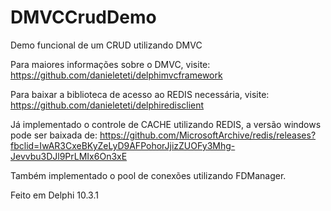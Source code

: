 # DMVCCrudDemo

Demo funcional de um CRUD utilizando DMVC

Para maiores informações sobre o DMVC, visite:
https://github.com/danieleteti/delphimvcframework

Para baixar a biblioteca de acesso ao REDIS necessária, visite:
https://github.com/danieleteti/delphiredisclient

Já implementado o controle de CACHE utilizando REDIS, a versão windows pode ser baixada de:
https://github.com/MicrosoftArchive/redis/releases?fbclid=IwAR3CxeBKyZeLyD9AFPohorJjizZUOFy3Mhg-Jevvbu3DJl9PrLMIx6On3xE

Também implementado o pool de conexões utilizando FDManager.

Feito em Delphi 10.3.1
